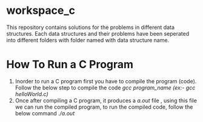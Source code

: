 # workspace_c

This repository contains solutions for the problems in different data structures. Each data structures and their problems have been seperated into different folders with folder named with data structure name.


# How To Run a C Program

1. Inorder to run a C program first you have to compile the program (code). Follow the below step to compile the code
     *gcc program_name (ex:- gcc helloWorld.c)*
2. Once after compiling a C program, it produces a *a.out* file , using this file we can run the compiled program, to run the compiled code, follow the below command
     *./a.out*
